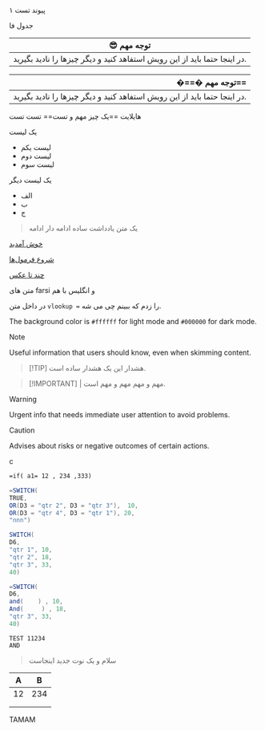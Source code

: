 
پیوند تست ۱

جدول فا


|                               😎‍ توجه مهم                                |
| :-----------------------------------------------------------------------: |
| در اینجا حتما باید از این رویش استفاهد کنید و دیگر چیزها را نادید بگیرید. |


|                                                          �==�‍ توجه مهم== |
| ------------------------------------------------------------------------: |
| در اینجا حتما باید از این رویش استفاهد کنید و دیگر چیزها را نادید بگیرید. |

هایلایت ==یک چیز مهم و تست== تست تست 


یک لیست 
+ لیست یکم
+ لیست دوم
+ لیست سوم

یک لیست دیگر 
+ الف
+ ب
+ ج

> یک متن یادداشت ساده
> ادامه دار
> ادامه





[خوش آمدید](فصل‌ها/خوش%20آمدید.md)


[شروع فرمول‌ها](فصل‌ها/شروع%20فرمول‌ها.md)

[چند تا عکس](فصل‌ها/چند%20تا%20عکس.md)

متن های farsi و انگلیس با هم

در داخل متن ` vlookup = ` را زدم که ببینم چی می شه.






The background color is `#ffffff` for light mode and `#000000` for dark mode.
 

> [!NOTE]
> Useful information that users should know, even when skimming content.

> [!TIP] هشدار
> این یک هشدار ساده است.

> [!IMPORTANT] | مهم و مهم 
> مهم و مهم است.

> [!WARNING]
> Urgent info that needs immediate user attention to avoid problems.

> [!CAUTION]
> Advises about risks or negative outcomes of certain actions.

c


```vb
=if( a1= 12 , 234 ,333)
```



```java
=SWITCH(
TRUE,
OR(D3 = "qtr 2", D3 = "qtr 3"),  10,
OR(D3 = "qtr 4", D3 = "qtr 1"), 20,
"nnn")

SWITCH(
D6,
"qtr 1", 10,
"qtr 2", 18,
"qtr 3", 33,
40)

=SWITCH(
D6,
and(    ) , 10,
And(     ) , 18,
"qtr 3", 33,
40)
```



```
TEST 11234
AND 
```

> سلام و یک نوت جدید اینجاست




| A   | B   |
| --- | --- |
| 12  | 234 |
|     |     |
|     |     |

TAMAM
